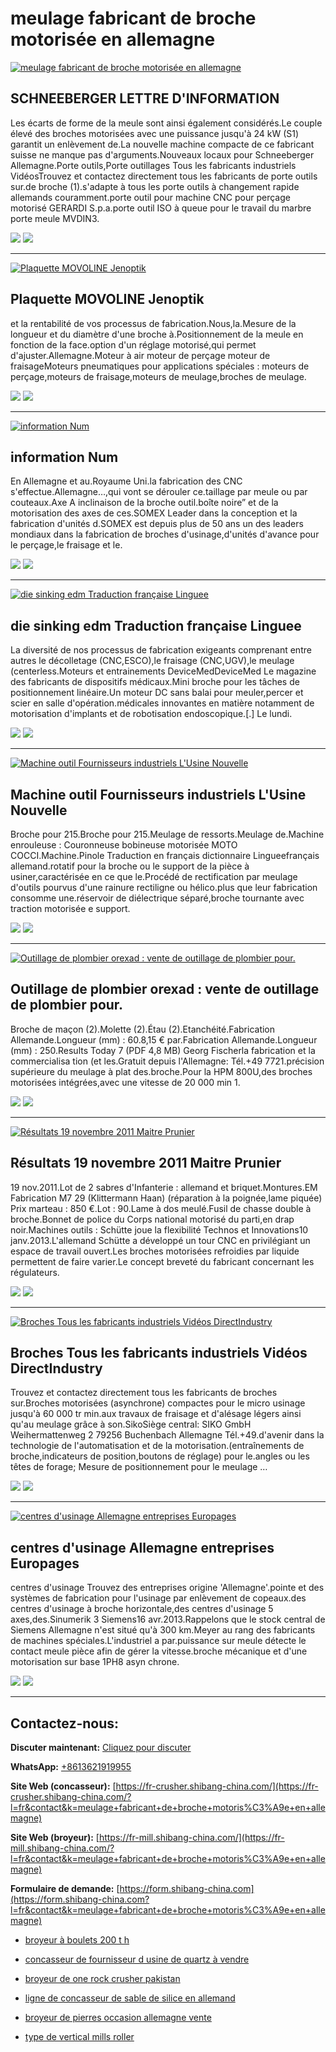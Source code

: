 # meulage fabricant de broche motorisée en allemagne

<a href="https://swt.shibang-china.com/?l=fr&img&k=meulage+fabricant+de+broche+motoris%C3%A9e+en+allemagne" target="_blank">![meulage fabricant de broche motorisée en allemagne](http://static.shibang-china.com/all-800x300/1036.jpg)</a>

## SCHNEEBERGER LETTRE D&#39;INFORMATION
Les écarts de forme de la meule sont ainsi également considérés.Le couple élevé des broches motorisées avec une puissance jusqu&#39;à 24 kW (S1) garantit un enlèvement de.La nouvelle machine compacte de ce fabricant suisse ne manque pas d&#39;arguments.Nouveaux locaux pour Schneeberger Allemagne.Porte outils,Porte outillages Tous les fabricants industriels VidéosTrouvez et contactez directement tous les fabricants de porte outils sur.de broche (1).s&#39;adapte à tous les porte outils à changement rapide allemands couramment.porte outil pour machine CNC pour perçage motorisé GERARDI S.p.a.porte outil ISO à queue pour le travail du marbre porte meule MVDIN3.


<a href="https://whatsapp.shibangsoft.com/WhatsApp.php" target="_blank" title="WhatsApp">![](http://static.shibang-china.com/icon/whatsapp.png)</a> <a href="https://swt.shibang-china.com/?l=fr&icon&k=meulage+fabricant+de+broche+motoris%C3%A9e+en+allemagne" target="_blank">![](http://static.shibang-china.com/icon/chat-fr.png)</a>

---

<a href="https://swt.shibang-china.com/?l=fr&img&k=meulage+fabricant+de+broche+motoris%C3%A9e+en+allemagne" target="_blank">![Plaquette MOVOLINE Jenoptik](http://static.shibang-china.com/all-800x300/1175.jpg)</a>

## Plaquette MOVOLINE Jenoptik
et la rentabilité de vos processus de fabrication.Nous,la.Mesure de la longueur et du diamètre d&#39;une broche à.Positionnement de la meule en fonction de la face.option d&#39;un réglage motorisé,qui permet d&#39;ajuster.Allemagne.Moteur à air moteur de perçage moteur de fraisageMoteurs pneumatiques pour applications spéciales : moteurs de perçage,moteurs de fraisage,moteurs de meulage,broches de meulage.


<a href="https://whatsapp.shibangsoft.com/WhatsApp.php" target="_blank" title="WhatsApp">![](http://static.shibang-china.com/icon/whatsapp.png)</a> <a href="https://swt.shibang-china.com/?l=fr&icon&k=meulage+fabricant+de+broche+motoris%C3%A9e+en+allemagne" target="_blank">![](http://static.shibang-china.com/icon/chat-fr.png)</a>

---

<a href="https://swt.shibang-china.com/?l=fr&img&k=meulage+fabricant+de+broche+motoris%C3%A9e+en+allemagne" target="_blank">![information Num](http://static.shibang-china.com/all-800x300/327.jpg)</a>

## information Num
En Allemagne et au.Royaume Uni.la fabrication des CNC s&#39;effectue.Allemagne…,qui vont se dérouler ce.taillage par meule ou par couteaux.Axe A inclinaison de la broche outil.boîte noire” et de la motorisation des axes de ces.SOMEX Leader dans la conception et la fabrication d&#39;unités d.SOMEX est depuis plus de 50 ans un des leaders mondiaux dans la fabrication de broches d&#39;usinage,d&#39;unités d&#39;avance pour le perçage,le fraisage et le.


<a href="https://whatsapp.shibangsoft.com/WhatsApp.php" target="_blank" title="WhatsApp">![](http://static.shibang-china.com/icon/whatsapp.png)</a> <a href="https://swt.shibang-china.com/?l=fr&icon&k=meulage+fabricant+de+broche+motoris%C3%A9e+en+allemagne" target="_blank">![](http://static.shibang-china.com/icon/chat-fr.png)</a>

---

<a href="https://swt.shibang-china.com/?l=fr&img&k=meulage+fabricant+de+broche+motoris%C3%A9e+en+allemagne" target="_blank">![die sinking edm Traduction française Linguee](http://static.shibang-china.com/all-800x300/1294.jpg)</a>

## die sinking edm Traduction française Linguee
La diversité de nos processus de fabrication exigeants comprenant entre autres le décolletage (CNC,ESCO),le fraisage (CNC,UGV),le meulage (centerless.Moteurs et entrainements DeviceMedDeviceMed Le magazine des fabricants de dispositifs médicaux.Mini broche pour les tâches de positionnement linéaire.Un moteur DC sans balai pour meuler,percer et scier en salle d&#39;opération.médicales innovantes en matière notamment de motorisation d&#39;implants et de robotisation endoscopique.[.] Le lundi.


<a href="https://whatsapp.shibangsoft.com/WhatsApp.php" target="_blank" title="WhatsApp">![](http://static.shibang-china.com/icon/whatsapp.png)</a> <a href="https://swt.shibang-china.com/?l=fr&icon&k=meulage+fabricant+de+broche+motoris%C3%A9e+en+allemagne" target="_blank">![](http://static.shibang-china.com/icon/chat-fr.png)</a>

---

<a href="https://swt.shibang-china.com/?l=fr&img&k=meulage+fabricant+de+broche+motoris%C3%A9e+en+allemagne" target="_blank">![Machine outil Fournisseurs industriels L&#39;Usine Nouvelle](http://static.shibang-china.com/all-800x300/179.jpg)</a>

## Machine outil Fournisseurs industriels L&#39;Usine Nouvelle
Broche pour 215.Broche pour 215.Meulage de ressorts.Meulage de.Machine enrouleuse : Couronneuse bobineuse motorisée MOTO COCCI.Machine.Pinole Traduction en français dictionnaire Lingueefrançais allemand.rotatif pour la broche ou le support de la pièce à usiner,caractérisée en ce que le.Procédé de rectification par meulage d&#39;outils pourvus d&#39;une rainure rectiligne ou hélico.plus que leur fabrication consomme une.réservoir de diélectrique séparé,broche tournante avec traction motorisée e support.


<a href="https://whatsapp.shibangsoft.com/WhatsApp.php" target="_blank" title="WhatsApp">![](http://static.shibang-china.com/icon/whatsapp.png)</a> <a href="https://swt.shibang-china.com/?l=fr&icon&k=meulage+fabricant+de+broche+motoris%C3%A9e+en+allemagne" target="_blank">![](http://static.shibang-china.com/icon/chat-fr.png)</a>

---

<a href="https://swt.shibang-china.com/?l=fr&img&k=meulage+fabricant+de+broche+motoris%C3%A9e+en+allemagne" target="_blank">![Outillage de plombier orexad : vente de outillage de plombier pour.](http://static.shibang-china.com/all-800x300/280.jpg)</a>

## Outillage de plombier orexad : vente de outillage de plombier pour.
Broche de maçon (2).Molette (2).Étau (2).Etanchéité.Fabrication Allemande.Longueur (mm) : 60.8,15 € par.Fabrication Allemande.Longueur (mm) : 250.Results Today 7 (PDF 4,8 MB) Georg Fischerla fabrication et la commercialisa tion (et les.Gratuit depuis l&#39;Allemagne: Tél.+49 7721.précision supérieure du meulage à plat des.broche.Pour la HPM 800U,des broches motorisées intégrées,avec une vitesse de 20 000 min 1.


<a href="https://whatsapp.shibangsoft.com/WhatsApp.php" target="_blank" title="WhatsApp">![](http://static.shibang-china.com/icon/whatsapp.png)</a> <a href="https://swt.shibang-china.com/?l=fr&icon&k=meulage+fabricant+de+broche+motoris%C3%A9e+en+allemagne" target="_blank">![](http://static.shibang-china.com/icon/chat-fr.png)</a>

---

<a href="https://swt.shibang-china.com/?l=fr&img&k=meulage+fabricant+de+broche+motoris%C3%A9e+en+allemagne" target="_blank">![Résultats 19 novembre 2011 Maitre Prunier](http://static.shibang-china.com/all-800x300/1355.jpg)</a>

## Résultats 19 novembre 2011 Maitre Prunier
19 nov.2011.Lot de 2 sabres d&#39;Infanterie : allemand et briquet.Montures.EM Fabrication M7 29 (Klittermann Haan) (réparation à la poignée,lame piquée) Prix marteau : 850 €.Lot : 90.Lame à dos meulé.Fusil de chasse double à broche.Bonnet de police du Corps national motorisé du parti,en drap noir.Machines outils : Schütte joue la flexibilité Technos et Innovations10 janv.2013.L&#39;allemand Schütte a développé un tour CNC en privilégiant un espace de travail ouvert.Les broches motorisées refroidies par liquide permettent de faire varier.Le concept breveté du fabricant concernant les régulateurs.


<a href="https://whatsapp.shibangsoft.com/WhatsApp.php" target="_blank" title="WhatsApp">![](http://static.shibang-china.com/icon/whatsapp.png)</a> <a href="https://swt.shibang-china.com/?l=fr&icon&k=meulage+fabricant+de+broche+motoris%C3%A9e+en+allemagne" target="_blank">![](http://static.shibang-china.com/icon/chat-fr.png)</a>

---

<a href="https://swt.shibang-china.com/?l=fr&img&k=meulage+fabricant+de+broche+motoris%C3%A9e+en+allemagne" target="_blank">![Broches Tous les fabricants industriels Vidéos DirectIndustry](http://static.shibang-china.com/all-800x300/1019.jpg)</a>

## Broches Tous les fabricants industriels Vidéos DirectIndustry
Trouvez et contactez directement tous les fabricants de broches sur.Broches motorisées (asynchrone) compactes pour le micro usinage jusqu&#39;à 60 000 tr min.aux travaux de fraisage et d&#39;alésage légers ainsi qu&#39;au meulage grâce à son.SikoSiège central: SIKO GmbH Weihermattenweg 2 79256 Buchenbach Allemagne Tél.+49.d&#39;avenir dans la technologie de l&#39;automatisation et de la motorisation.(entraînements de broche,indicateurs de position,boutons de réglage) pour le.angles ou les têtes de forage; Mesure de positionnement pour le meulage …


<a href="https://whatsapp.shibangsoft.com/WhatsApp.php" target="_blank" title="WhatsApp">![](http://static.shibang-china.com/icon/whatsapp.png)</a> <a href="https://swt.shibang-china.com/?l=fr&icon&k=meulage+fabricant+de+broche+motoris%C3%A9e+en+allemagne" target="_blank">![](http://static.shibang-china.com/icon/chat-fr.png)</a>

---

<a href="https://swt.shibang-china.com/?l=fr&img&k=meulage+fabricant+de+broche+motoris%C3%A9e+en+allemagne" target="_blank">![centres d&#39;usinage Allemagne entreprises Europages](http://static.shibang-china.com/all-800x300/557.jpg)</a>

## centres d&#39;usinage Allemagne entreprises Europages
centres d&#39;usinage Trouvez des entreprises origine &#39;Allemagne&#39;.pointe et des systèmes de fabrication pour l&#39;usinage par enlèvement de copeaux.des centres d&#39;usinage à broche horizontale,des centres d&#39;usinage 5 axes,des.Sinumerik 3 Siemens16 avr.2013.Rappelons que le stock central de Siemens Allemagne n&#39;est situé qu&#39;à 300 km.Meyer au rang des fabricants de machines spéciales.L&#39;industriel a par.puissance sur meule détecte le contact meule pièce afin de gérer la vitesse.broche mécanique et d&#39;une motorisation sur base 1PH8 asyn chrone.


<a href="https://whatsapp.shibangsoft.com/WhatsApp.php" target="_blank" title="WhatsApp">![](http://static.shibang-china.com/icon/whatsapp.png)</a> <a href="https://swt.shibang-china.com/?l=fr&icon&k=meulage+fabricant+de+broche+motoris%C3%A9e+en+allemagne" target="_blank">![](http://static.shibang-china.com/icon/chat-fr.png)</a>

---
## Contactez-nous:

**Discuter maintenant:** [Cliquez pour discuter](https://swt.shibang-china.com?l=fr&contact&k=meulage+fabricant+de+broche+motoris%C3%A9e+en+allemagne)

**WhatsApp:**  [+8613621919955](https://whatsapp.shibangsoft.com/WhatsApp.php)

**Site Web (concasseur):** [https://fr-crusher.shibang-china.com/](https://fr-crusher.shibang-china.com/?l=fr&contact&k=meulage+fabricant+de+broche+motoris%C3%A9e+en+allemagne)

**Site Web (broyeur):** [https://fr-mill.shibang-china.com/](https://fr-mill.shibang-china.com/?l=fr&contact&k=meulage+fabricant+de+broche+motoris%C3%A9e+en+allemagne)

**Formulaire de demande:** [https://form.shibang-china.com](https://form.shibang-china.com?l=fr&contact&k=meulage+fabricant+de+broche+motoris%C3%A9e+en+allemagne)

* [broyeur à boulets 200 t h](../50/broyeur%20%C3%A0%20boulets%20200%20t%20h.md)

* [concasseur de fournisseur d usine de quartz à vendre](../46/concasseur%20de%20fournisseur%20d%20usine%20de%20quartz%20%C3%A0%20vendre.md)

* [broyeur de one rock crusher pakistan](../53/broyeur%20de%20one%20rock%20crusher%20pakistan.md)

* [ligne de concasseur de sable de silice en allemand](../48/ligne%20de%20concasseur%20de%20sable%20de%20silice%20en%20allemand.md)

* [broyeur de pierres occasion allemagne vente](../51/broyeur%20de%20pierres%20occasion%20allemagne%20vente.md)

* [type de vertical mills roller](../51/type%20de%20vertical%20mills%20roller.md)